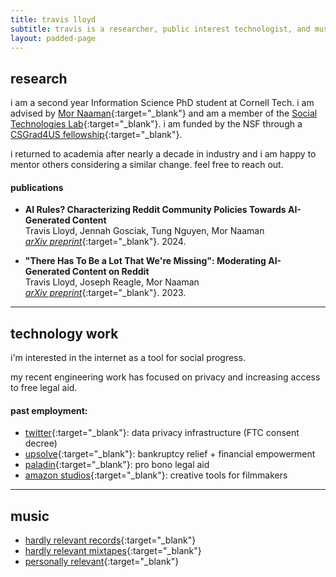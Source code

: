 ```yaml
---
title: travis lloyd
subtitle: travis is a researcher, public interest technologist, and musician in brooklyn, ny.
layout: padded-page
---
```

## research 

i am a second year Information Science PhD student at Cornell Tech. 
i am advised by [Mor Naaman](https://mmoorr.github.io/www_personal/){:target="_blank"} and am a member of the [Social Technologies Lab](https://s.tech.cornell.edu/){:target="_blank"}.
i am funded by the NSF through a [CSGrad4US fellowship](https://www.nsf.gov/cise/CSGrad4US/){:target="_blank"}.

i returned to academia after nearly a decade in industry and i am happy to mentor others considering a similar change. feel free to reach out.

#### publications 

* __AI Rules? Characterizing Reddit Community Policies Towards AI-Generated Content__\
Travis Lloyd, Jennah Gosciak, Tung Nguyen, Mor Naaman\
[*arXiv preprint*](https://arxiv.org/abs/2410.11698){:target="_blank"}. 2024.  

* __"There Has To Be a Lot That We're Missing": Moderating AI-Generated Content on Reddit__   
Travis Lloyd, Joseph Reagle, Mor Naaman  
[*arXiv preprint*](https://arxiv.org/abs/2311.12702){:target="_blank"}. 2023.  

****

## technology work

i'm interested in the internet as a tool for social progress.  

my recent engineering work has focused on privacy and increasing access to free legal aid.

#### past employment:

* [twitter](https://twitter.com/){:target="_blank"}: data privacy infrastructure (FTC consent decree)
* [upsolve](https://upsolve.org/){:target="_blank"}: bankruptcy relief + financial empowerment
* [paladin](https://joinpaladin.com/){:target="_blank"}: pro bono legal aid
* [amazon studios](https://studios.amazon.com){:target="_blank"}: creative tools for filmmakers

****

## music 
* [hardly relevant records](https://www.hardlyrelevant.net){:target="_blank"}
* [hardly relevant mixtapes](hardlyrelevant.html){:target="_blank"}
* [personally relevant](mixtape.html){:target="_blank"} 
